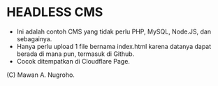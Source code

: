 # HEADLESS CMS

* Ini adalah contoh CMS yang tidak perlu PHP, MySQL, Node.JS, dan sebagainya.
* Hanya perlu upload 1 file bernama index.html karena datanya dapat berada di mana pun, termasuk di Github. 
* Cocok ditempatkan di Cloudflare Page. 

(C) Mawan A. Nugroho. 
